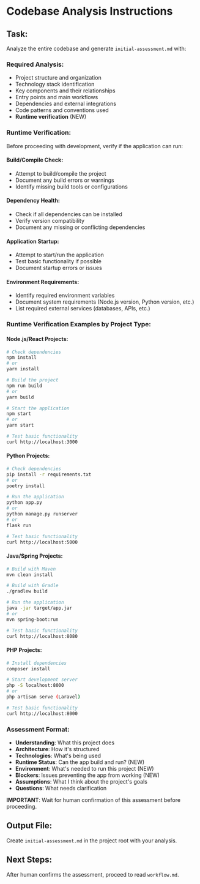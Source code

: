 # Codebase Analysis Instructions

## Task:

Analyze the entire codebase and generate `initial-assessment.md` with:

### Required Analysis:

- Project structure and organization
- Technology stack identification
- Key components and their relationships
- Entry points and main workflows
- Dependencies and external integrations
- Code patterns and conventions used
- **Runtime verification** (NEW)

### Runtime Verification:

Before proceeding with development, verify if the application can run:

#### Build/Compile Check:

- Attempt to build/compile the project
- Document any build errors or warnings
- Identify missing build tools or configurations

#### Dependency Health:

- Check if all dependencies can be installed
- Verify version compatibility
- Document any missing or conflicting dependencies

#### Application Startup:

- Attempt to start/run the application
- Test basic functionality if possible
- Document startup errors or issues

#### Environment Requirements:

- Identify required environment variables
- Document system requirements (Node.js version, Python version, etc.)
- List required external services (databases, APIs, etc.)

### Runtime Verification Examples by Project Type:

#### Node.js/React Projects:

```bash
# Check dependencies
npm install
# or
yarn install

# Build the project
npm run build
# or
yarn build

# Start the application
npm start
# or
yarn start

# Test basic functionality
curl http://localhost:3000
```

#### Python Projects:

```bash
# Check dependencies
pip install -r requirements.txt
# or
poetry install

# Run the application
python app.py
# or
python manage.py runserver
# or
flask run

# Test basic functionality
curl http://localhost:5000
```

#### Java/Spring Projects:

```bash
# Build with Maven
mvn clean install

# Build with Gradle
./gradlew build

# Run the application
java -jar target/app.jar
# or
mvn spring-boot:run

# Test basic functionality
curl http://localhost:8080
```

#### PHP Projects:

```bash
# Install dependencies
composer install

# Start development server
php -S localhost:8000
# or
php artisan serve (Laravel)

# Test basic functionality
curl http://localhost:8000
```

### Assessment Format:

- **Understanding**: What this project does
- **Architecture**: How it's structured
- **Technologies**: What's being used
- **Runtime Status**: Can the app build and run? (NEW)
- **Environment**: What's needed to run this project (NEW)
- **Blockers**: Issues preventing the app from working (NEW)
- **Assumptions**: What I think about the project's goals
- **Questions**: What needs clarification

**IMPORTANT**: Wait for human confirmation of this assessment before proceeding.

## Output File:

Create `initial-assessment.md` in the project root with your analysis.

## Next Steps:

After human confirms the assessment, proceed to read `workflow.md`.
